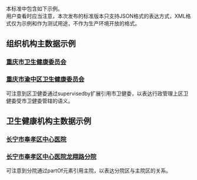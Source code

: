 本标准中包含如下示例。  
用户查看时应当注意，本次发布的标准版本只支持JSON格式的表达方式，XML格式仅为示例和作为测试用途，不作为生产环境开放的格式。  

## 组织机构主数据示例  

### [重庆市卫生健康委员会](Organization-ChongqingHealthCommission.html)    

### [重庆市渝中区卫生健康委员会](Organization-ChongqingYuzhongHealthCommission.html)  
可注意到区卫健委通过supervisedby扩展引用市卫健委，以表达行政管理上区卫健委受市卫健委管辖的语义。  


## 卫生健康机构主数据示例  

### [长宁市奉孝区中心医院](Organization-ChangningFengxiaoDistrictCentralHospital.html)     

### [长宁市奉孝区中心医院龙翔路分院](Organization-ChangningFengxiaoDistrictCentralHospitalBranch.html)    
可注意到分院通过partOf元素引用主院，以表达分院区与主院区的关系。  